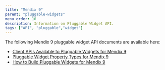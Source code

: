 ```yaml
---
title: "Mendix 9"
parent: "pluggable-widgets"
menu_order: 10
description: Information on Pluggable Widget API.
tags: ["API", "pluggable","widget"]
---
```


The following Mendix 9 pluggable widget API documents are available here:

* [Client APIs Available to Pluggable Widgets for Mendix 9](client-apis-for-pluggable-widgets-8)
* [Pluggable Widget Property Types for Mendix 9](property-types-pluggable-widgets-8)
* [How to Build Pluggable Widgets for Mendix 9](studio-apis-for-pluggable-widgets-8)